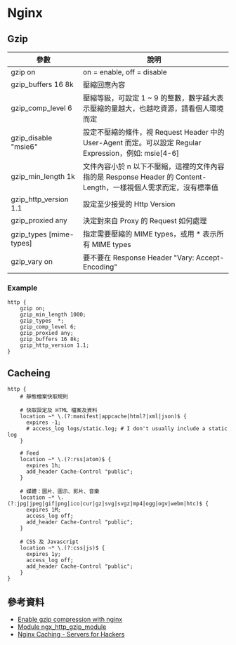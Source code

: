 # Nginx

## Gzip

| 參數  |  說明 |
|---|---|
| gzip on | on = enable, off = disable  |
| gzip_buffers 16 8k | 壓縮回應內容  |
| gzip_comp_level 6 | 壓縮等級，可設定 1 ~ 9 的整數，數字越大表示壓縮的量越大，也越吃資源，請看個人環境而定  |
| gzip_disable "msie6" | 設定不壓縮的條件，視 Request Header 中的 User-Agent 而定。可以設定 Regular Expression，例如: msie[4-6]  |
| gzip_min_length 1k | 文件內容小於 n 以下不壓縮，這裡的文件內容指的是 Response Header 的 Content-Length，一樣視個人需求而定，沒有標準值  |
| gzip_http_version 1.1 | 設定至少接受的 Http Version  |
| gzip_proxied any | 決定對來自 Proxy 的 Request 如何處理  |
| gzip_types [mime-types] | 指定需要壓縮的 MIME types，或用 * 表示所有 MIME types |
| gzip_vary on | 要不要在 Response Header "Vary: Accept-Encoding" |

### Example

```
http {
    gzip on;
    gzip_min_length 1000;
    gzip_types  *;
    gzip_comp_level 6;
    gzip_proxied any;
    gzip_buffers 16 8k;
    gzip_http_version 1.1;
}
```

## Cacheing

```
http {
    # 靜態檔案快取規則

    # 快取設定及 HTML 檔案及資料
    location ~* \.(?:manifest|appcache|html?|xml|json)$ {
      expires -1;
      # access_log logs/static.log; # I don't usually include a static log
    }

    # Feed
    location ~* \.(?:rss|atom)$ {
      expires 1h;
      add_header Cache-Control "public";
    }

    # 媒體：圖片、圖示、影片、音樂
    location ~* \.(?:jpg|jpeg|gif|png|ico|cur|gz|svg|svgz|mp4|ogg|ogv|webm|htc)$ {
      expires 1M;
      access_log off;
      add_header Cache-Control "public";
    }

    # CSS 及 Javascript
    location ~* \.(?:css|js)$ {
      expires 1y;
      access_log off;
      add_header Cache-Control "public";
    }
}
```

## 參考資料
* [Enable gzip compression with nginx](http://blog.norman-chen.me/post/16)
* [Module ngx_http_gzip_module](http://nginx.org/en/docs/http/ngx_http_gzip_module.html#gzip_types)
* [Nginx Caching - Servers for Hackers](https://serversforhackers.com/nginx-caching)